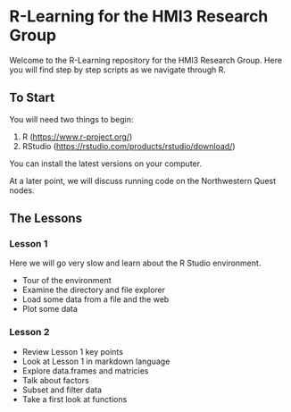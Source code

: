 # R-Learning for the HMI3 Research Group

Welcome to the R-Learning repository for the HMI3 Research Group. Here you will find step by step scripts as we navigate through R.

## To Start

You will need two things to begin:

1) R (https://www.r-project.org/)
2) RStudio (https://rstudio.com/products/rstudio/download/)

You can install the latest versions on your computer. 

At a later point, we will discuss running code on the Northwestern Quest nodes.

## The Lessons

### Lesson 1

Here we will go very slow and learn about the R Studio environment.

- Tour of the environment
- Examine the directory and file explorer
- Load some data from a file and the web
- Plot some data

### Lesson 2

- Review Lesson 1 key points
- Look at Lesson 1 in markdown language
- Explore data.frames and matricies
- Talk about factors
- Subset and filter data
- Take a first look at functions


